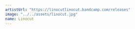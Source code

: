 ```yaml
---
artistUrl: "https://linocutlinocut.bandcamp.com/releases"
image: "../../assets/linocut.jpg"
name: Linocut
---
```

